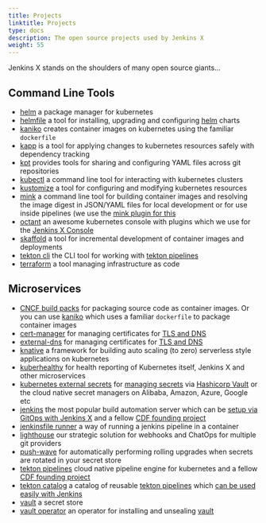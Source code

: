 ```yaml
---
title: Projects
linktitle: Projects
type: docs
description: The open source projects used by Jenkins X
weight: 55
---
```


Jenkins X stands on the shoulders of many open source giants...

## Command Line Tools

* [helm](https://helm.sh/) a package manager for kubernetes
* [helmfile](https://github.com/roboll/helmfile) a tool for installing, upgrading and configuring [helm](https://helm.sh/) charts
* [kaniko](https://github.com/GoogleContainerTools/kaniko) creates container images on kubernetes using the familiar `dockerfile`
* [kapp](https://get-kapp.io/) is a tool for applying changes to kubernetes resources safely with dependency tracking
* [kpt](https://googlecontainertools.github.io/kpt/) provides tools for sharing and configuring YAML files across git repositories
* [kubectl](https://kubernetes.io/docs/reference/kubectl/kubectl/) a command line tool for interacting with kubernetes clusters
* [kustomize](https://kustomize.io/) a tool for configuring and modifying kubernetes resources 
* [mink](https://github.com/mattmoor/mink) a command line tool for building container images and resolving the image digest in JSON/YAML files for local development or for use inside pipelines (we use the [mink plugin for this](https://github.com/jenkins-x-plugins/mink)
* [octant](https://octant.dev/) an awesome kubernetes console with plugins which we use for the [Jenkins X Console](/v3/develop/ui/octant/)
* [skaffold](https://github.com/GoogleContainerTools/skaffold) a tool for incremental development of container images and deployments
* [tekton cli](https://github.com/tektoncd/cli) the CLI tool for working with [tekton pipelines](https://github.com/tektoncd/pipeline)
* [terraform](https://www.terraform.io/) a tool managing infrastructure as code

## Microservices

* [CNCF build packs](https://buildpacks.io/) for packaging source code as container images. Or you can use [kaniko](https://github.com/GoogleContainerTools/kaniko) which uses a familiar `dockerfile` to package container images
* [cert-manager](https://docs.cert-manager.io/en/latest/index.html) for managing certificates for [TLS and DNS](/v3/admin/guides/tls_dns/)
* [external-dns](https://github.com/kubernetes-sigs/external-dns) for managing certificates for [TLS and DNS](/v3/admin/guides/tls_dns/)
* [knative](https://knative.dev/) a framework for building auto scaling (to zero) serverless style applications on kubernetes
* [kuberhealthy](https://github.com/Comcast/kuberhealthy) for health reporting of Kubernetes itself, Jenkins X and other microservices
* [kubernetes external secrets](https://github.com/external-secrets/kubernetes-external-secrets) for [managing secrets](/v3/admin/guides/secrets/) via [Hashicorp Vault](https://www.vaultproject.io/) or the cloud native secret managers on Alibaba, Amazon, Azure, Google etc
* [jenkins](https://jenkins.io) the most popular build automation server which can be [setup via GitOps with Jenkins X](/v3/admin/guides/jenkins/) and a fellow [CDF founding project](https://cd.foundation/projects/)
* [jenkinsfile runner](https://github.com/jenkinsci/jenkinsfile-runner) a way of running a jenkins pipeline in a container
* [lighthouse](https://github.com/jenkins-x/lighthouse) our strategic solution for webhooks and ChatOps for multiple git providers
* [push-wave](https://github.com/jenkins-x-charts/pusher-wave#wave) for automatically performing rolling upgrades when secrets are rotated in your secret store
* [tekton pipelines](https://github.com/tektoncd/pipeline) cloud native pipeline engine for kubernetes and a fellow [CDF founding project](https://cd.foundation/projects/)
* [tekton catalog](https://github.com/tektoncd/catalog) a catalog of reusable [tekton pipelines](https://github.com/tektoncd/pipeline) which [can be used easily with Jenkins ](/v3/develop/pipelines/#adding-tasks-from-the-tekton-catalog)
* [vault](https://www.vaultproject.io/) a secret store
* [vault operator](https://banzaicloud.com/products/bank-vaults/) an operator for installing and unsealing [vault](https://www.vaultproject.io/)
